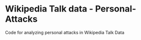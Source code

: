 # Wikipedia Talk data - Personal-Attacks
Code for analyzing personal attacks in Wikipedia Talk Data
